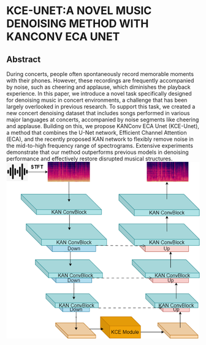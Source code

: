 # KCE-UNET:A NOVEL  MUSIC DENOISING METHOD WITH KANCONV ECA UNET
## Abstract
During concerts, people often spontaneously record memorable moments with their phones. However, these recordings are frequently accompanied by noise, such as cheering and applause, which diminishes the playback experience.  In this paper, we introduce a novel task specifically designed for denoising music in concert environments, a challenge that has been largely overlooked in previous research. To support this task, we created a new concert denoising dataset that includes songs performed in various major languages at concerts, accompanied by noise segments like cheering and applause. Building on this, we propose KANConv ECA Unet (KCE-Unet), a method that combines the U-Net network, Efficient Channel Attention (ECA), and the recently proposed KAN network to flexibly remove noise in the mid-to-high frequency range of spectrograms. Extensive experiments demonstrate that our method outperforms previous models in denoising performance and effectively restore disrupted musical structures.
![](images/KCE_Unet.png) 


